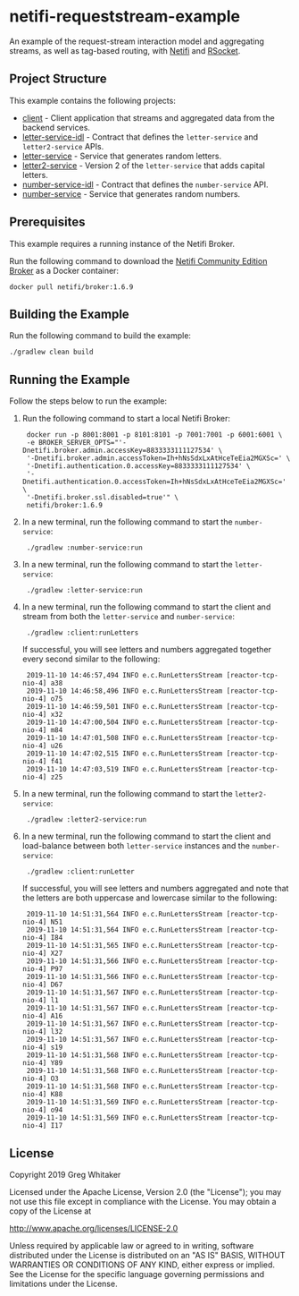 # netifi-requeststream-example
An example of the request-stream interaction model and aggregating streams, as well as tag-based routing, with [Netifi](https://www.netifi.com) and [RSocket](http://rsocket.io).

## Project Structure
This example contains the following projects:

* [client](client) - Client application that streams and aggregated data from the backend services.
* [letter-service-idl](letter-service-idl) - Contract that defines the `letter-service` and `letter2-service` APIs.
* [letter-service](letter-service) - Service that generates random letters.
* [letter2-service](letter2-service) - Version 2 of the `letter-service` that adds capital letters.
* [number-service-idl](number-service-idl) - Contract that defines the `number-service` API.
* [number-service](number-service) - Service that generates random numbers.

## Prerequisites
This example requires a running instance of the Netifi Broker.

Run the following command to download the [Netifi Community Edition Broker](https://www.netifi.com/netifi-ce) as a Docker container:

    docker pull netifi/broker:1.6.9

## Building the Example
Run the following command to build the example:

    ./gradlew clean build
    
## Running the Example
Follow the steps below to run the example:

1. Run the following command to start a local Netifi Broker:

        docker run -p 8001:8001 -p 8101:8101 -p 7001:7001 -p 6001:6001 \
        -e BROKER_SERVER_OPTS="'-Dnetifi.broker.admin.accessKey=8833333111127534' \
        '-Dnetifi.broker.admin.accessToken=Ih+hNsSdxLxAtHceTeEia2MGXSc=' \
        '-Dnetifi.authentication.0.accessKey=8833333111127534' \
        '-Dnetifi.authentication.0.accessToken=Ih+hNsSdxLxAtHceTeEia2MGXSc=' \
        '-Dnetifi.broker.ssl.disabled=true'" \
        netifi/broker:1.6.9
        
2. In a new terminal, run the following command to start the `number-service`:

        ./gradlew :number-service:run
        
3. In a new terminal, run the following command to start the `letter-service`:

        ./gradlew :letter-service:run
        
4. In a new terminal, run the following command to start the client and stream from both the `letter-service` and `number-service`:

        ./gradlew :client:runLetters
        
    If successful, you will see letters and numbers aggregated together every second similar to the following:

        2019-11-10 14:46:57,494 INFO e.c.RunLettersStream [reactor-tcp-nio-4] a38
        2019-11-10 14:46:58,496 INFO e.c.RunLettersStream [reactor-tcp-nio-4] o75
        2019-11-10 14:46:59,501 INFO e.c.RunLettersStream [reactor-tcp-nio-4] x32
        2019-11-10 14:47:00,504 INFO e.c.RunLettersStream [reactor-tcp-nio-4] m84
        2019-11-10 14:47:01,508 INFO e.c.RunLettersStream [reactor-tcp-nio-4] u26
        2019-11-10 14:47:02,515 INFO e.c.RunLettersStream [reactor-tcp-nio-4] f41
        2019-11-10 14:47:03,519 INFO e.c.RunLettersStream [reactor-tcp-nio-4] z25
        
5. In a new terminal, run the following command to start the `letter2-service`:

        ./gradlew :letter2-service:run
        
6. In a new terminal, run the following command to start the client and load-balance between both `letter-service` instances and the `number-service`:

        ./gradlew :client:runLetter
        
    If successful, you will see letters and numbers aggregated and note that the letters are both uppercase and lowercase similar to the following:

        2019-11-10 14:51:31,564 INFO e.c.RunLettersStream [reactor-tcp-nio-4] N51
        2019-11-10 14:51:31,564 INFO e.c.RunLettersStream [reactor-tcp-nio-4] I84
        2019-11-10 14:51:31,565 INFO e.c.RunLettersStream [reactor-tcp-nio-4] X27
        2019-11-10 14:51:31,566 INFO e.c.RunLettersStream [reactor-tcp-nio-4] P97
        2019-11-10 14:51:31,566 INFO e.c.RunLettersStream [reactor-tcp-nio-4] D67
        2019-11-10 14:51:31,567 INFO e.c.RunLettersStream [reactor-tcp-nio-4] l1
        2019-11-10 14:51:31,567 INFO e.c.RunLettersStream [reactor-tcp-nio-4] A16
        2019-11-10 14:51:31,567 INFO e.c.RunLettersStream [reactor-tcp-nio-4] l32
        2019-11-10 14:51:31,567 INFO e.c.RunLettersStream [reactor-tcp-nio-4] s19
        2019-11-10 14:51:31,568 INFO e.c.RunLettersStream [reactor-tcp-nio-4] Y89
        2019-11-10 14:51:31,568 INFO e.c.RunLettersStream [reactor-tcp-nio-4] O3
        2019-11-10 14:51:31,568 INFO e.c.RunLettersStream [reactor-tcp-nio-4] K88
        2019-11-10 14:51:31,569 INFO e.c.RunLettersStream [reactor-tcp-nio-4] o94
        2019-11-10 14:51:31,569 INFO e.c.RunLettersStream [reactor-tcp-nio-4] I17

## License
Copyright 2019 Greg Whitaker

Licensed under the Apache License, Version 2.0 (the "License");
you may not use this file except in compliance with the License.
You may obtain a copy of the License at

   http://www.apache.org/licenses/LICENSE-2.0

Unless required by applicable law or agreed to in writing, software
distributed under the License is distributed on an "AS IS" BASIS,
WITHOUT WARRANTIES OR CONDITIONS OF ANY KIND, either express or implied.
See the License for the specific language governing permissions and
limitations under the License.